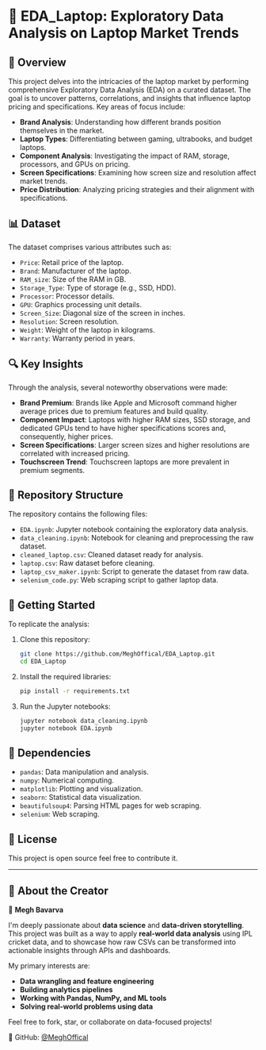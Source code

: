 # 🧠 EDA_Laptop: Exploratory Data Analysis on Laptop Market Trends

## 📌 Overview

This project delves into the intricacies of the laptop market by performing comprehensive Exploratory Data Analysis (EDA) on a curated dataset. The goal is to uncover patterns, correlations, and insights that influence laptop pricing and specifications. Key areas of focus include:

* **Brand Analysis**: Understanding how different brands position themselves in the market.
* **Laptop Types**: Differentiating between gaming, ultrabooks, and budget laptops.
* **Component Analysis**: Investigating the impact of RAM, storage, processors, and GPUs on pricing.
* **Screen Specifications**: Examining how screen size and resolution affect market trends.
* **Price Distribution**: Analyzing pricing strategies and their alignment with specifications.

## 📊 Dataset

The dataset comprises various attributes such as:

* `Price`: Retail price of the laptop.
* `Brand`: Manufacturer of the laptop.
* `RAM_size`: Size of the RAM in GB.
* `Storage_Type`: Type of storage (e.g., SSD, HDD).
* `Processor`: Processor details.
* `GPU`: Graphics processing unit details.
* `Screen_Size`: Diagonal size of the screen in inches.
* `Resolution`: Screen resolution.
* `Weight`: Weight of the laptop in kilograms.
* `Warranty`: Warranty period in years.

## 🔍 Key Insights

Through the analysis, several noteworthy observations were made:

* **Brand Premium**: Brands like Apple and Microsoft command higher average prices due to premium features and build quality.
* **Component Impact**: Laptops with higher RAM sizes, SSD storage, and dedicated GPUs tend to have higher specifications scores and, consequently, higher prices.
* **Screen Specifications**: Larger screen sizes and higher resolutions are correlated with increased pricing.
* **Touchscreen Trend**: Touchscreen laptops are more prevalent in premium segments.

## 📂 Repository Structure

The repository contains the following files:

* `EDA.ipynb`: Jupyter notebook containing the exploratory data analysis.
* `data_cleaning.ipynb`: Notebook for cleaning and preprocessing the raw dataset.
* `cleaned_laptop.csv`: Cleaned dataset ready for analysis.
* `laptop.csv`: Raw dataset before cleaning.
* `laptop_csv_maker.ipynb`: Script to generate the dataset from raw data.
* `selenium_code.py`: Web scraping script to gather laptop data.

## 🚀 Getting Started

To replicate the analysis:

1. Clone this repository:

   ```bash
   git clone https://github.com/MeghOffical/EDA_Laptop.git
   cd EDA_Laptop
   ```

2. Install the required libraries:

   ```bash
   pip install -r requirements.txt
   ```

3. Run the Jupyter notebooks:

   ```bash
   jupyter notebook data_cleaning.ipynb
   jupyter notebook EDA.ipynb
   ```

## 🧪 Dependencies

* `pandas`: Data manipulation and analysis.
* `numpy`: Numerical computing.
* `matplotlib`: Plotting and visualization.
* `seaborn`: Statistical data visualization.
* `beautifulsoup4`: Parsing HTML pages for web scraping.
* `selenium`: Web scraping.

## 📝 License

This project is open source feel free to contribute it.

---

## 🙋 About the Creator

👤 **Megh Bavarva**  

I'm deeply passionate about **data science** and **data-driven storytelling**.  
This project was built as a way to apply **real-world data analysis** using IPL cricket data, and to showcase how raw CSVs can be transformed into actionable insights through APIs and dashboards.  

My primary interests are:
- **Data wrangling and feature engineering**
- **Building analytics pipelines**
- **Working with Pandas, NumPy, and ML tools**
- **Solving real-world problems using data**

Feel free to fork, star, or collaborate on data-focused projects!

🔗 GitHub: [@MeghOffical](https://github.com/MeghOffical)

